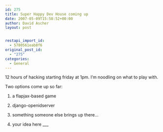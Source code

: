 ```yaml
---
id: 275
title: Super Happy Dev House coming up
date: 2007-05-09T15:58:52+00:00
author: David Ascher
layout: post


restapi_import_id:
  - 5780561eab8f6
original_post_id:
  - "275"
categories:
  - General
---
```

12 hours of hacking starting friday at 1pm. I&#8217;m noodling on what to play with.

Two options come up so far:

1) a flapjax-based game

2) django-openidserver

4) something someone else brings up there&#8230;

12) your idea here \___